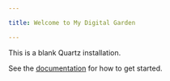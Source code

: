 ```yaml
---

title: Welcome to My Digital Garden

---
```

This is a blank Quartz installation.

See the [documentation](https://quartz.jzhao.xyz) for how to get started.